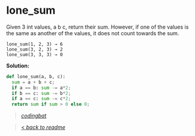 # lone_sum

Given 3 int values, a b c, return their sum. However, if one of the values is the same as another of the values, it does not count towards the sum.

```
lone_sum(1, 2, 3) → 6
lone_sum(3, 2, 3) → 2
lone_sum(3, 3, 3) → 0
```

**Solution:**

```python
def lone_sum(a, b, c):
  sum = a + b + c;
  if a == b: sum -= a*2;
  if b == c: sum -= b*2;
  if a == c: sum -= c*2;
  return sum if sum > 0 else 0;
```

> _[codingbat](https://codingbat.com/prob/p143951)_

> [< _back to readme_](FINDREPLACEREADME)
